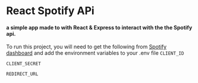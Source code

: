 # React Spotify APi

#### a simple app made to with React & Express to interact with the the Spotify api.

To run this project, you will need to get the following from [Spotify dashboard](https://developer.spotify.com/) and add the environment variables to your .env file
`CLIENT_ID`

`CLIENT_SECRET`

`REDIRECT_URL`
